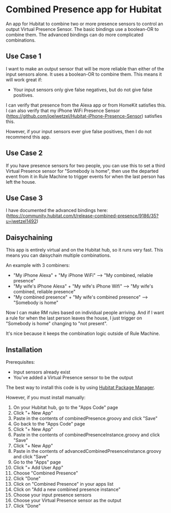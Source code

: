 # Combined Presence app for Hubitat
An app for Hubitat to combine two or more presence sensors to control an output Virtual Presence Sensor.  The basic bindings use a boolean-OR to combine them.  The advanced bindings can do more complicated combinations.

## Use Case 1
I want to make an output sensor that will be more reliable than either of the input sensors alone.  It uses a boolean-OR to combine them.  This means it will work great if:

- Your input sensors only give false negatives, but do not give false positives.

I can verify that presence from the Alexa app or from HomeKit satisfies this.  I can also verify that my iPhone WiFi Presence Sensor (https://github.com/joelwetzel/Hubitat-iPhone-Presence-Sensor) satisfies this.

However, if your input sensors ever give false positives, then I do not recommend this app.

## Use Case 2
If you have presence sensors for two people, you can use this to set a third Virtual Presence sensor for "Somebody is home", then use the departed event from it in Rule Machine to trigger events for when the last person has left the house.

## Use Case 3
I have documented the advanced bindings here: (https://community.hubitat.com/t/release-combined-presence/9186/35?u=jwetzel1492)

## Daisychaining
This app is entirely virtual and on the Hubitat hub, so it runs very fast.  This means you can daisychain multiple combinations.

An example with 3 combiners:
- "My iPhone Alexa" + "My iPhone WiFi" --> "My combined, reliable presence"
- "My wife's iPhone Alexa" + "My wife's iPhone Wifi" --> "My wife's combined, reliable presence"
- "My combined presence" + "My wife's combined presence" --> "Somebody is home"

Now I can make RM rules based on individual people arriving. And if I want a rule for when the last person leaves the house, I just trigger on "Somebody is home" changing to "not present".

It's nice because it keeps the combination logic outside of Rule Machine.

## Installation

Prerequisites:
- Input sensors already exist
- You've added a Virtual Presence sensor to be the output

The best way to install this code is by using [Hubitat Package Manager](https://community.hubitat.com/t/beta-hubitat-package-manager).

However, if you must install manually:

1. On your Hubitat hub, go to the "Apps Code" page
2. Click "+ New App"
3. Paste in the contents of combinedPresence.groovy and click "Save"
4. Go back to the "Apps Code" page
5. Click "+ New App"
6. Paste in the contents of combinedPresenceInstance.groovy and click "Save"
7. Click "+ New App"
8. Paste in the contents of advancedCombinedPresenceInstance.groovy and click "Save"
9. Go to the "Apps" page
10. Click "+ Add User App"
11. Choose "Combined Presence"
12. Click "Done"
13. Click on "Combined Presence" in your apps list
14. Click on "Add a new combined presence instance"
15. Choose your input presence sensors
16. Choose your Virtual Presence sensor as the output
15. Click "Done"
